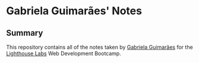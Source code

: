# Gabriela Guimarães' Notes

## Summary
This repository contains all of the notes taken by [Gabriela Guimarães](https://github.com/gabigf) for the [Lighthouse Labs](https://www.lighthouselabs.ca/) Web Development Bootcamp.
